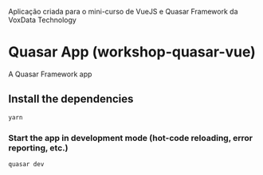 

Aplicação criada para o mini-curso de VueJS e Quasar Framework da VoxData Technology

# Quasar App (workshop-quasar-vue)
A Quasar Framework app

## Install the dependencies
```bash
yarn
```

### Start the app in development mode (hot-code reloading, error reporting, etc.)
```bash
quasar dev
```

